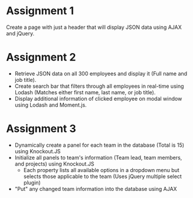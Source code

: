 # Assignment 1
Create a page with just a header that will display JSON data using AJAX and jQuery.

# Assignment 2
* Retrieve JSON data on all 300 employees and display it (Full name and job title). 
* Create search bar that filters through all employees in real-time using Lodash (Matches either first name, last name, or job title).
* Display additional information of clicked employee on modal window using Lodash and Moment.js.

# Assignment 3
* Dynamically create a panel for each team in the database (Total is 15) using Knockout.JS
* Initialize all panels to team's information (Team lead, team members, and projects) using Knockout.JS
  * Each property lists all available options in a dropdown menu but selects those applicable to the team (Uses jQuery multiple select plugin)
* "Put" any changed team information into the database using AJAX
